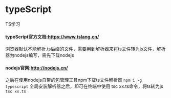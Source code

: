 # typeScript
TS学习
#### typeScript官方文档:https://www.tslang.cn/
浏览器默认不能解析.ts后缀的文件，需要用到解析器来将ts文件转为js文件，解析器为nodejs编写，需先下载nodejs
#### nodejs官网:http://nodejs.cn/
之后在使用nodejs自带的包管理工具npm下载ts文件解析器
`npm i -g typescript`
全局安装解析器之后，即可在终端中使用 tsc xx.ts命令，将ts转为js
`tsc xx.ts`
